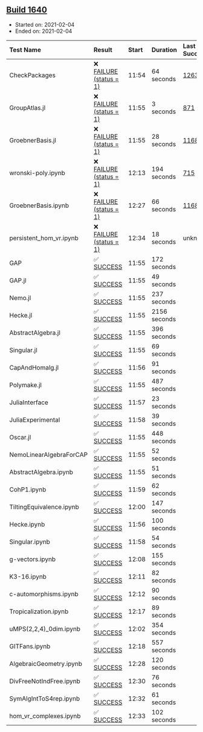 ## [Build 1640](https://oscarci.mathematik.uni-kl.de/job/oscar-stable/1640/)

* Started on: 2021-02-04
* Ended on: 2021-02-04

| Test Name    | Result | Start | Duration | Last Success | First Failure |
|:-------------|:-------|:------|:---------|:-------------|:--------------|
| CheckPackages | ❌ [FAILURE (status = 1)](https://oscarci.mathematik.uni-kl.de/job/oscar-stable/1640/artifact/logs/build-1640/CheckPackages.log) | 11:54 | 64 seconds | [1263](https://oscarci.mathematik.uni-kl.de/job/oscar-stable/1263/) | [1264](https://oscarci.mathematik.uni-kl.de/job/oscar-stable/1264/) |
| GroupAtlas.jl | ❌ [FAILURE (status = 1)](https://oscarci.mathematik.uni-kl.de/job/oscar-stable/1640/artifact/logs/build-1640/GroupAtlas.jl.log) | 11:55 | 3 seconds | [871](https://oscarci.mathematik.uni-kl.de/job/oscar-stable/871/) | [872](https://oscarci.mathematik.uni-kl.de/job/oscar-stable/872/) |
| GroebnerBasis.jl | ❌ [FAILURE (status = 1)](https://oscarci.mathematik.uni-kl.de/job/oscar-stable/1640/artifact/logs/build-1640/GroebnerBasis.jl.log) | 11:55 | 28 seconds | [1168](https://oscarci.mathematik.uni-kl.de/job/oscar-stable/1168/) | [1169](https://oscarci.mathematik.uni-kl.de/job/oscar-stable/1169/) |
| wronski-poly.ipynb | ❌ [FAILURE (status = 1)](https://oscarci.mathematik.uni-kl.de/job/oscar-stable/1640/artifact/logs/build-1640/wronski-poly.ipynb.log) | 12:13 | 194 seconds | [715](https://oscarci.mathematik.uni-kl.de/job/oscar-stable/715/) | [716](https://oscarci.mathematik.uni-kl.de/job/oscar-stable/716/) |
| GroebnerBasis.ipynb | ❌ [FAILURE (status = 1)](https://oscarci.mathematik.uni-kl.de/job/oscar-stable/1640/artifact/logs/build-1640/GroebnerBasis.ipynb.log) | 12:27 | 66 seconds | [1168](https://oscarci.mathematik.uni-kl.de/job/oscar-stable/1168/) | [1169](https://oscarci.mathematik.uni-kl.de/job/oscar-stable/1169/) |
| persistent_hom_vr.ipynb | ❌ [FAILURE (status = 1)](https://oscarci.mathematik.uni-kl.de/job/oscar-stable/1640/artifact/logs/build-1640/persistent_hom_vr.ipynb.log) | 12:34 | 18 seconds | unknown | unknown |
| GAP | ✅ [SUCCESS](https://oscarci.mathematik.uni-kl.de/job/oscar-stable/1640/artifact/logs/build-1640/GAP.log) | 11:55 | 172 seconds |  |  |
| GAP.jl | ✅ [SUCCESS](https://oscarci.mathematik.uni-kl.de/job/oscar-stable/1640/artifact/logs/build-1640/GAP.jl.log) | 11:55 | 49 seconds |  |  |
| Nemo.jl | ✅ [SUCCESS](https://oscarci.mathematik.uni-kl.de/job/oscar-stable/1640/artifact/logs/build-1640/Nemo.jl.log) | 11:55 | 237 seconds |  |  |
| Hecke.jl | ✅ [SUCCESS](https://oscarci.mathematik.uni-kl.de/job/oscar-stable/1640/artifact/logs/build-1640/Hecke.jl.log) | 11:55 | 2156 seconds |  |  |
| AbstractAlgebra.jl | ✅ [SUCCESS](https://oscarci.mathematik.uni-kl.de/job/oscar-stable/1640/artifact/logs/build-1640/AbstractAlgebra.jl.log) | 11:55 | 396 seconds |  |  |
| Singular.jl | ✅ [SUCCESS](https://oscarci.mathematik.uni-kl.de/job/oscar-stable/1640/artifact/logs/build-1640/Singular.jl.log) | 11:55 | 69 seconds |  |  |
| CapAndHomalg.jl | ✅ [SUCCESS](https://oscarci.mathematik.uni-kl.de/job/oscar-stable/1640/artifact/logs/build-1640/CapAndHomalg.jl.log) | 11:56 | 91 seconds |  |  |
| Polymake.jl | ✅ [SUCCESS](https://oscarci.mathematik.uni-kl.de/job/oscar-stable/1640/artifact/logs/build-1640/Polymake.jl.log) | 11:55 | 487 seconds |  |  |
| JuliaInterface | ✅ [SUCCESS](https://oscarci.mathematik.uni-kl.de/job/oscar-stable/1640/artifact/logs/build-1640/JuliaInterface.log) | 11:57 | 23 seconds |  |  |
| JuliaExperimental | ✅ [SUCCESS](https://oscarci.mathematik.uni-kl.de/job/oscar-stable/1640/artifact/logs/build-1640/JuliaExperimental.log) | 11:58 | 39 seconds |  |  |
| Oscar.jl | ✅ [SUCCESS](https://oscarci.mathematik.uni-kl.de/job/oscar-stable/1640/artifact/logs/build-1640/Oscar.jl.log) | 11:55 | 448 seconds |  |  |
| NemoLinearAlgebraForCAP | ✅ [SUCCESS](https://oscarci.mathematik.uni-kl.de/job/oscar-stable/1640/artifact/logs/build-1640/NemoLinearAlgebraForCAP.log) | 11:55 | 52 seconds |  |  |
| AbstractAlgebra.ipynb | ✅ [SUCCESS](https://oscarci.mathematik.uni-kl.de/job/oscar-stable/1640/artifact/logs/build-1640/AbstractAlgebra.ipynb.log) | 11:55 | 51 seconds |  |  |
| CohP1.ipynb | ✅ [SUCCESS](https://oscarci.mathematik.uni-kl.de/job/oscar-stable/1640/artifact/logs/build-1640/CohP1.ipynb.log) | 11:59 | 62 seconds |  |  |
| TiltingEquivalence.ipynb | ✅ [SUCCESS](https://oscarci.mathematik.uni-kl.de/job/oscar-stable/1640/artifact/logs/build-1640/TiltingEquivalence.ipynb.log) | 12:00 | 147 seconds |  |  |
| Hecke.ipynb | ✅ [SUCCESS](https://oscarci.mathematik.uni-kl.de/job/oscar-stable/1640/artifact/logs/build-1640/Hecke.ipynb.log) | 11:56 | 100 seconds |  |  |
| Singular.ipynb | ✅ [SUCCESS](https://oscarci.mathematik.uni-kl.de/job/oscar-stable/1640/artifact/logs/build-1640/Singular.ipynb.log) | 11:58 | 54 seconds |  |  |
| g-vectors.ipynb | ✅ [SUCCESS](https://oscarci.mathematik.uni-kl.de/job/oscar-stable/1640/artifact/logs/build-1640/g-vectors.ipynb.log) | 12:08 | 155 seconds |  |  |
| K3-16.ipynb | ✅ [SUCCESS](https://oscarci.mathematik.uni-kl.de/job/oscar-stable/1640/artifact/logs/build-1640/K3-16.ipynb.log) | 12:11 | 82 seconds |  |  |
| c-automorphisms.ipynb | ✅ [SUCCESS](https://oscarci.mathematik.uni-kl.de/job/oscar-stable/1640/artifact/logs/build-1640/c-automorphisms.ipynb.log) | 12:12 | 90 seconds |  |  |
| Tropicalization.ipynb | ✅ [SUCCESS](https://oscarci.mathematik.uni-kl.de/job/oscar-stable/1640/artifact/logs/build-1640/Tropicalization.ipynb.log) | 12:17 | 89 seconds |  |  |
| uMPS(2,2,4)_0dim.ipynb | ✅ [SUCCESS](https://oscarci.mathematik.uni-kl.de/job/oscar-stable/1640/artifact/logs/build-1640/uMPS-2-2-4-_0dim.ipynb.log) | 12:02 | 354 seconds |  |  |
| GITFans.ipynb | ✅ [SUCCESS](https://oscarci.mathematik.uni-kl.de/job/oscar-stable/1640/artifact/logs/build-1640/GITFans.ipynb.log) | 12:18 | 557 seconds |  |  |
| AlgebraicGeometry.ipynb | ✅ [SUCCESS](https://oscarci.mathematik.uni-kl.de/job/oscar-stable/1640/artifact/logs/build-1640/AlgebraicGeometry.ipynb.log) | 12:28 | 120 seconds |  |  |
| DivFreeNotIndFree.ipynb | ✅ [SUCCESS](https://oscarci.mathematik.uni-kl.de/job/oscar-stable/1640/artifact/logs/build-1640/DivFreeNotIndFree.ipynb.log) | 12:30 | 76 seconds |  |  |
| SymAlgIntToS4rep.ipynb | ✅ [SUCCESS](https://oscarci.mathematik.uni-kl.de/job/oscar-stable/1640/artifact/logs/build-1640/SymAlgIntToS4rep.ipynb.log) | 12:32 | 61 seconds |  |  |
| hom_vr_complexes.ipynb | ✅ [SUCCESS](https://oscarci.mathematik.uni-kl.de/job/oscar-stable/1640/artifact/logs/build-1640/hom_vr_complexes.ipynb.log) | 12:33 | 102 seconds |  |  |
